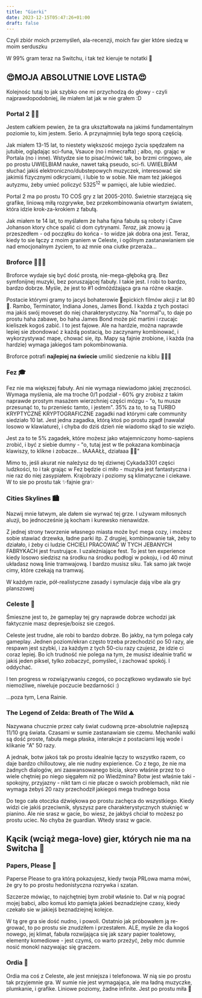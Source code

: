 ```yaml
---
title: "Gierki"
date: 2023-12-15T05:47:26+01:00
draft: false
---
```


Czyli zbiór moich przemyśleń, ala-recenzji, moich fav gier które siedzą w moim serduszku

W 99% gram teraz na Switchu, i tak też kieruje te notatki 🤷

## 😍MOJA ABSOLUTNIE LOVE LISTA😍
Kolejnośc tutaj to jak szybko one mi przychodzą do głowy - czyli najprawdopodobniej, ile miałem lat jak w nie grałem :D
### Portal 2 💙🧡
Jestem całkiem pewien, że ta gra ukształtowała na jakimś fundamentalnym poziomie to, kim jestem. Serio. A przynajmniej była tego sporą częścią. 

Jak miałem 13-15 lat, to niestety większość mojego życia spędzałem na jutubie, oglądając sci-funa, Vsauce (no i minecrafta) ; albo, np. grając w Portala (no i inne). Wstydze sie to pisać/mówić tak, bo brzmi cringowo, ale po prostu UWIELBIAM nauke, nawet taką pseudo, sci-fi. UWIELBIAM słuchać jakiś elektroniczno/dubstepowych muzyczek, interesować sie jakimiś fizycznymi odkryciami, i lubie to w sobie. Nie mam też jakiegoś autyzmu, żeby umieć policzyć $5325^{12}$ w pamięci, ale lubie wiedzieć.

Portal 2 ma po prostu TO COŚ gry z lat 2005-2010. Świetnie starzejącą się grafike, liniową miłą rozgrywke, bez przekombinowania otwartym światem, która idzie krok-za-krokiem z fabułą.

Jak miałem te 14 lat, to myślałem że haha fajna fabuła są roboty i Cave Johanson ktory chce spalić ci dom cytrynami. *Teraz*, jak znowu ją przeszedłem - od początku do końca - to widze jak dobra ona jest. Teraz, kiedy to sie łączy z moim graniem w Celeste, i ogólnym zastanawianiem sie nad emocjonalnym życiem, to aż mnie ona ciutke przeraża...

### Broforce 💪🇺🇸
Broforce wydaje się być dość prostą, nie-mega-głęboką grą. Bez symfonijnej muzyki, bez poruszającej fabuły. I takie jest. I robi to bardzo, bardzo dobrze. Myśle, że jest to #1 odmóżdżająca gra na różne okazje.

Postacie którymi gramy to jacyś bohaterowie 🌟epickich filmów akcji z lat 80🌟. Rambo, Terminator, Indiana Jones, James Bond. I każda z tych postaci ma jakiś swój moveset do niej charakterystyczny. Na "normal"u, to daje po prostu haha zabawe, bo haha James Bond może pić martini i rzucajc kieliszek kogoś zabić. I to jest fajowe. Ale na hardzie, można naprawde lepiej sie zbondować z każdą postacią, bo zaczynamy kombinować, i wykorzystywać mape, chować sie, itp. Mapy są fajnie zrobione, i każda (na hardzie) wymaga jakiegoś tam pokombinowania.

Broforce potrafi **najlepiej na świecie** umilić siedzenie na kiblu 💖💖💖

### Fez 🎓
Fez nie ma większej fabuły. Ani nie wymaga niewiadomo jakiej zręczności. Wymaga myślenia, ale ma troche 0/1 podział - 60% gry zrobisz z takim naprawde prostym masażem wierzchniej części mózgu - "o, tu musze przesunąć to, tu przenieśc tamto, i jestem". 35% za to, to są TURBO KRYPTYCZNE KRYPTOGRAFICZNE zagadki nad którymi całe community siedziało 10 lat. Jest jedna zagadka, którą ktoś po prostu zgadł (nawalał losowo w klawiature), i chyba do dziś dzień nie wiadomo skąd to sie wzięło. 

Jest za to te 5% zagadek, które możesz jako wtajemniczony homo-sapiens zrobić, i być z siebie dumny - "o, tutaj jest w tle pokazana kombinacja klawiszy, to klikne i zobacze... łAAAAŁŁ, działaaa 🥰🥰"

Mimo to, jeśli akurat nie należysz do tej dziwnej Cykada3301 części ludzkości, to i tak grając w Fez będzie ci miło - muzyka jest fantastyczna i nie raz do niej zasypiałem. Krajobrazy i poziomy są klimatyczne i ciekawe. W to sie po prostu tak ✨fajnie gra✨

### Cities Skylines 🏙
Nazwij mnie łatwym, ale dałem sie wyrwać tej grze. I używam miłosnych aluzji, bo jednocześnie ją kocham i kurewsko nienawidze.

Z jednej strony tworzenie własnego miasta może być mega cozy, i możesz sobie stawiać drzewka, ładne parki itp. Z drugiej, kombinowanie tak, żeby to działało, i żeby ci ludzie CHCIELI PRACOWAĆ W TYCH JEBANYCH FABRYKACH jest frustrujące. I uzależniające fest. To jest ten experience kiedy losowo siedzisz na środku na środku podłogi w pokoju, i od 40 minut układasz nową linie tramwajową. I bardzo musisz siku. Tak samo jak twoje cimy, które czekają na tramwaj.

W każdym razie, pół-realistyczne zasady i symulacje dają vibe ala gry planszowej

### Celeste 🍓
Śmieszne jest to, że gameplay tej gry naprawde dobrze wchodzi jak faktycznie masz depresje/boisz sie czegoś.

Celeste jest trudne, ale robi to bardzo dobrze. Bo jakby, na tym polega cały gameplay. Jednen poziom/ekran często trzeba przechodzić po 50 razy, ale respawn jest szybki, i za każdym z tych 50-ciu razy czujesz, że idzie ci coraz lepiej. Bo ich trudność nie polega na tym, że musisz idealnie trafić w jakiś jeden piksel, tylko zobaczyć, pomyśleć, i zachować spokój. I oddychać.

I ten progress w rozwiązywaniu czegoś, co początkowo wydawało sie być niemożliwe, niweluje poczucie bezdarności :)

...poza tym, Lena Rainie.

### The Legend of Zelda: Breath of The Wild ⛰️
Nazywana chucznie przez cały świat cudowną prze-absolutnie najlepszą 11/10 grą świata. Czasami w sumie zastanawiam sie czemu. Mechaniki walki są dość proste, fabuła mega płaska, interakcje z postaciami leją wode i klikanie "A" 50 razy.

A jednak, botw jakoś tak po prostu idealnie łączy to wszystko razem, co daje bardzo chilloutowy, ale nie nudny expierience. Co z tego, że nie ma żadnych dialogów, ani zaawansowanego bicia, skoro właśnie przez to o wiele chętniej po niego sięgałem niż po Wiedźmina? Botw jest właśnie taki - spokojny, przyjazny - nikt tam ci nie płacze o swoich problemach, nikt nie wymaga żebyś 20 razy przechodził jakiegoś mega trudnego bosa

Do tego cała otoczka dźwiękowa po prostu zachęca do wszystkiego. Kiedy widzi cie jakiś przeciwnik, słyszysz pare charakterystycznych stuknięć w pianino. Ale nie srasz w gacie, bo wiesz, że jakbyś chciał to możesz po prostu uciec. No chyba że guardian. Wtedy srasz w gacie.

## Kącik (wciąż mega-love) gier, których nie ma na Switcha 🫣
### Papers, Please 🪪
Paperse Please to gra którą pokazujesz, kiedy twoja PRLowa mama mówi, że gry to po prostu hedonistyczna rozrywka i szatan.

Szczerze mówiąc, to najchętniej bym zrobił właśnie to. Dał w nią pograć mojej babci, albo komuś kto pamięta jakieś beznadziejne czasy, kiedy czekało sie w jakiejś beznadziejnej kolejce.

W tą gre gra sie dość nudno, i powoli. Ostatnio jak próbowałem ją re-grować, to po prostu sie znudziłem i przestałem. ALE, myśle że dla kogoś nowego, jej klimat, fabuła rozwijająca się jak szary papier toaletowy, elementy komediowe - jest czymś, co warto przeżyć, żeby móc dumnie nosić monokl nazywając się graczem.

### Ordia 🌿
Ordia ma coś z Celeste, ale jest mniejsza i telefonowa. W nią sie po prostu tak przyjemnie gra. W sumie nie jest wymagająca, ale ma ładną muzyczke, plumkanie, i grafike. Liniowe poziomy, żadne infinite. Jest po prostu miła 🥰



